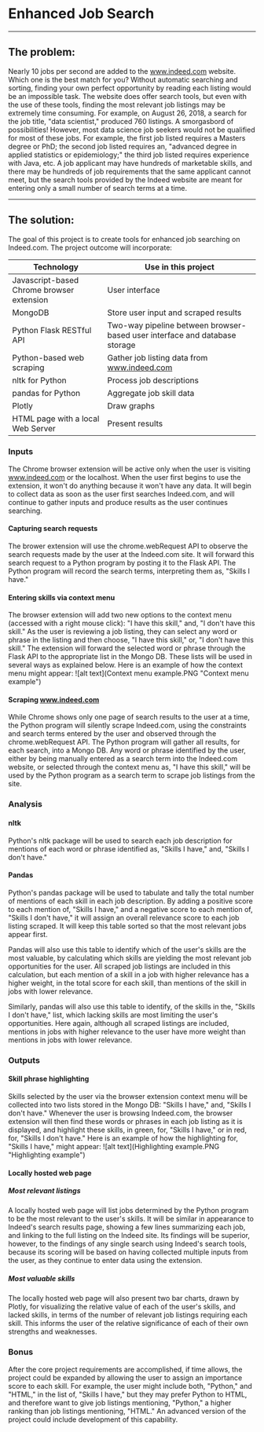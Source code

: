 # Enhanced Job Search
___
## The problem:
Nearly 10 jobs per second are added to the www.indeed.com website.  Which one is the best match for you?  Without automatic searching and sorting, finding your own perfect opportunity by reading each listing would be an impossible task.  The website does offer search tools, but even with the use of these tools, finding the most relevant job listings may be extremely time consuming.  For example, on August 26, 2018, a search for the job title, "data scientist," produced 760 listings.  A smorgasbord of possibilities!  However, most data science job seekers would not be qualified for most of these jobs.  For example, the first job listed requires a Masters degree or PhD; the second job listed requires an, "advanced degree in applied statistics or epidemiology;" the third job listed requires experience with Java, etc.  A job applicant may have hundreds of marketable skills, and there may be hundreds of job requirements that the same applicant cannot meet, but the search tools provided by the Indeed website are meant for entering only a small number of search terms at a time.
___
## The solution:
The goal of this project is to create tools for enhanced job searching on Indeed.com.  The project outcome will incorporate:

|  Technology  |  Use in this project  |
|--------------|-----------------------|
| Javascript-based Chrome browser extension | User interface |
| MongoDB | Store user input and scraped results |
| Python Flask RESTful API | Two-way pipeline between browser-based user interface and database storage |
| Python-based web scraping | Gather job listing data from www.indeed.com |
| nltk for Python | Process job descriptions |
| pandas for Python | Aggregate job skill data |
| Plotly | Draw graphs |
| HTML page with a local Web Server | Present results |

### Inputs
The Chrome browser extension will be active only when the user is visiting www.indeed.com or the localhost.  When the user first begins to use the extension, it won't do anything because it won't have any data.  It will begin to collect data as soon as the user first searches Indeed.com, and will continue to gather inputs and produce results as the user continues searching.

#### Capturing search requests
The brower extension will use the chrome.webRequest API to observe the search requests made by the user at the Indeed.com site.  It will forward this search request to a Python program by posting it to the Flask API.  The Python program will record the search terms, interpreting them as, "Skills I have."

#### Entering skills via context menu
The browser extension will add two new options to the context menu (accessed with a right mouse click): "I have this skill," and, "I don't have this skill." As the user is reviewing a job listing, they can select any word or phrase in the listing and then choose, "I have this skill," or, "I don't have this skill."  The extension will forward the selected word or phrase through the Flask API to the appropriate list in the Mongo DB.  These lists will be used in several ways as explained below.  Here is an example of how the context menu might appear:
![alt text](Context menu example.PNG "Context menu example")


#### Scraping www.indeed.com
While Chrome shows only one page of search results to the user at a time, the Python program will silently scrape Indeed.com, using the constraints and search terms entered by the user and observed through the chrome.webRequest API.  The Python program will gather all results, for each search, into a Mongo DB.  Any word or phrase identified by the user, either by being manually entered as a search term into the Indeed.com website, or selected through the context menu as, "I have this skill," will be used by the Python program as a search term to scrape job listings from the site.

### Analysis
#### nltk
Python's nltk package will be used to search each job description for mentions of each word or phrase identified as, "Skills I have," and, "Skills I don't have."

#### Pandas
Python's pandas package will be used to tabulate and tally the total number of mentions of each skill in each job description.  By adding a positive score to each mention of, "Skills I have," and a negative score to each mention of, "Skills I don't have," it will assign an overall relevance score to each job listing scraped.  It will keep this table sorted so that the most relevant jobs appear first.

Pandas will also use this table to identify which of the user's skills are the most valuable, by calculating which skills are yielding the most relevant job opportunities for the user.  All scraped job listings are included in this calculation, but each mention of a skill in a job with higher relevance has a higher weight, in the total score for each skill, than mentions of the skill in jobs with lower relevance.

Similarly, pandas will also use this table to identify, of the skills in the, "Skills I don't have," list, which lacking skills are most limiting the user's opportunities.  Here again, although all scraped listings are included, mentions in jobs with higher relevance to the user have more weight than mentions in jobs with lower relevance.

### Outputs
#### Skill phrase highlighting
Skills selected by the user via the browser extension context menu will be collected into two lists stored in the Mongo DB: "Skills I have," and, "Skills I don't have."  Whenever the user is browsing Indeed.com, the browser extension will then find these words or phrases in each job listing as it is displayed, and highlight these skills, in green, for, "Skills I have," or in red, for, "Skills I don't have."  Here is an example of how the highlighting for, "Skills I have," might appear:
![alt text](Highlighting example.PNG "Highlighting example")

#### Locally hosted web page
##### Most relevant listings
A locally hosted web page will list jobs determined by the Python program to be the most relevant to the user's skills.  It will be similar in appearance to Indeed's search results page, showing a few lines summarizing each job, and linking to the full listing on the Indeed site.  Its findings will be superior, however, to the findings of any single search using Indeed's search tools, because its scoring will be based on having collected multiple inputs from the user, as they continue to enter data using the extension.

##### Most valuable skills
The locally hosted web page will also present two bar charts, drawn by Plotly, for visualizing the relative value of each of the user's skills, and lacked skills, in terms of the number of relevant job listings requiring each skill.  This informs the user of the relative significance of each of their own strengths and weaknesses.

### Bonus
After the core project requirements are accomplished, if time allows, the project could be expanded by allowing the user to assign an importance score to each skill.  For example, the user might include both, "Python," and "HTML," in the list of, "Skills I have," but they may prefer Python to HTML, and therefore want to give job listings mentioning, "Python," a higher ranking than job listings mentioning, "HTML."  An advanced version of the project could include development of this capability.
